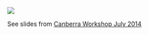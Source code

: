 ![](http://ala.googlecode.com/files/ArchitectureFeb2010.png)

See slides from [Canberra Workshop July 2014](https://docs.google.com/presentation/d/1nt5_4cynNHVcfYiuZ2rS0Dj5LWOKxr9RZ7yLPkMbC2M/edit#slide=id.g365ffa436_010)



